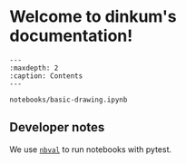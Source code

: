 # Welcome to dinkum's documentation!

```{toctree}
---
:maxdepth: 2
:caption: Contents
---

notebooks/basic-drawing.ipynb
```

## Developer notes

We use [`nbval`](https://github.com/computationalmodelling/nbval) to
run notebooks with pytest.
